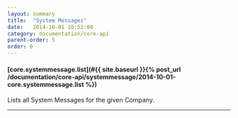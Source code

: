 ```yaml
---
layout: summary
title:  "System Messages"
date:   2014-10-01 10:52:00
category: documentation/core-api
parent-order: 5
order: 0
---
```


#### [core.systemmessage.list](#{{ site.baseurl }}{% post_url /documentation/core-api/systemmessage/2014-10-01-core.systemmessage.list %})

Lists all System Messages for the given Company.

***